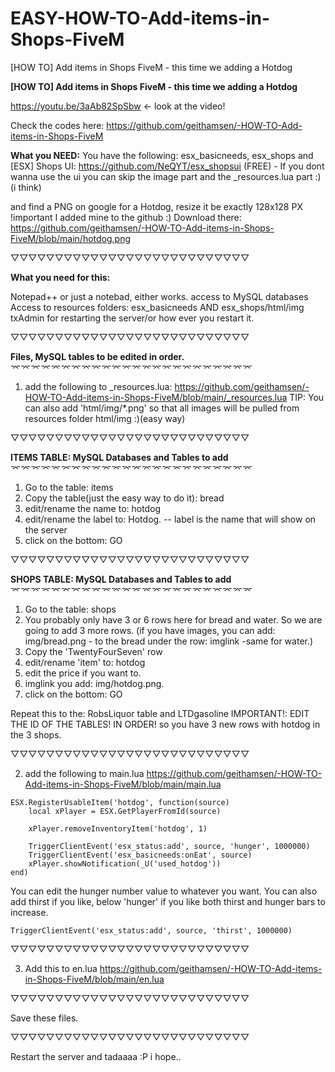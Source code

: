 # EASY-HOW-TO-Add-items-in-Shops-FiveM
[HOW TO] Add items in Shops FiveM - this time we adding a Hotdog

**[HOW TO] Add items in Shops FiveM - this time we adding a Hotdog**

https://youtu.be/3aAb82SpSbw <- look at the video!

Check the codes here: https://github.com/geithamsen/-HOW-TO-Add-items-in-Shops-FiveM

**What you NEED:** You have the following: esx_basicneeds, esx_shops and [ESX] Shops UI: https://github.com/NeQYT/esx_shopsui (FREE)  - If you dont wanna use the ui you can skip the image part and the _resources.lua part :) (i think)

and find a PNG on google for a Hotdog, resize it be exactly 128x128 PX !important I added mine to the github :) Download there: https://github.com/geithamsen/-HOW-TO-Add-items-in-Shops-FiveM/blob/main/hotdog.png

▽▽▽▽▽▽▽▽▽▽▽▽▽▽▽▽▽▽▽▽▽▽▽▽▽▽▽

**What you need for this:**

Notepad++ or just a notebad, either works. access to MySQL databases Access to resources folders: esx_basicneeds AND esx_shops/html/img txAdmin for restarting the server/or how ever you restart it.

▽▽▽▽▽▽▽▽▽▽▽▽▽▽▽▽▽▽▽▽▽▽▽▽▽▽▽

**Files, MySQL tables to be edited in order.** 
⌤⌤⌤⌤⌤⌤⌤⌤⌤⌤⌤⌤⌤⌤⌤⌤⌤⌤⌤⌤⌤⌤⌤⌤

1. add the following to _resources.lua: https://github.com/geithamsen/-HOW-TO-Add-items-in-Shops-FiveM/blob/main/_resources.lua TIP: You can also add 'html/img/*.png' so that all images will be pulled from resources folder html/img :)(easy way)

▽▽▽▽▽▽▽▽▽▽▽▽▽▽▽▽▽▽▽▽▽▽▽▽▽▽▽

**ITEMS TABLE: MySQL Databases and Tables to add** 
⌤⌤⌤⌤⌤⌤⌤⌤⌤⌤⌤⌤⌤⌤⌤⌤⌤⌤⌤⌤⌤⌤⌤⌤

1. Go to the table: items
2. Copy the table(just the easy way to do it): bread
3. edit/rename the name to: hotdog
4. edit/rename the label to: Hotdog. -- label is the name that will show on the server
5. click on the bottom: GO

▽▽▽▽▽▽▽▽▽▽▽▽▽▽▽▽▽▽▽▽▽▽▽▽▽▽▽

**SHOPS TABLE: MySQL Databases and Tables to add** ⌤⌤⌤⌤⌤⌤⌤⌤⌤⌤⌤⌤⌤⌤⌤⌤⌤⌤⌤⌤⌤⌤⌤⌤

1. Go to the table: shops
2. You probably only have 3 or 6 rows here for bread and water. So we are going to add 3 more rows. (if you have images, you can add: img/bread.png - to the bread under the row: imglink -same for water.)
3. Copy the 'TwentyFourSeven' row
4. edit/rename 'item' to: hotdog
5. edit the price if you want to.
6. imglink you add: img/hotdog.png.
7. click on the bottom: GO

Repeat this to the: RobsLiquor table and LTDgasoline IMPORTANT!: EDIT THE ID OF THE TABLES! IN ORDER! so you have 3 new rows with hotdog in the 3 shops.

▽▽▽▽▽▽▽▽▽▽▽▽▽▽▽▽▽▽▽▽▽▽▽▽▽▽▽

2. add the following to main.lua https://github.com/geithamsen/-HOW-TO-Add-items-in-Shops-FiveM/blob/main/main.lua

```
ESX.RegisterUsableItem('hotdog', function(source)
	local xPlayer = ESX.GetPlayerFromId(source)
	
	xPlayer.removeInventoryItem('hotdog', 1)

	TriggerClientEvent('esx_status:add', source, 'hunger', 1000000)
	TriggerClientEvent('esx_basicneeds:onEat', source)
	xPlayer.showNotification(_U('used_hotdog'))
end)
```

You can edit the hunger number value to whatever you want. 
You can also add thirst if you like, below 'hunger' if you like both thirst and hunger bars to increase. 

```
TriggerClientEvent('esx_status:add', source, 'thirst', 1000000)
```

▽▽▽▽▽▽▽▽▽▽▽▽▽▽▽▽▽▽▽▽▽▽▽▽▽▽▽

3. Add this to en.lua https://github.com/geithamsen/-HOW-TO-Add-items-in-Shops-FiveM/blob/main/en.lua

▽▽▽▽▽▽▽▽▽▽▽▽▽▽▽▽▽▽▽▽▽▽▽▽▽▽▽

Save these files.

▽▽▽▽▽▽▽▽▽▽▽▽▽▽▽▽▽▽▽▽▽▽▽▽▽▽▽

Restart the server and tadaaaa :P i hope.. 
